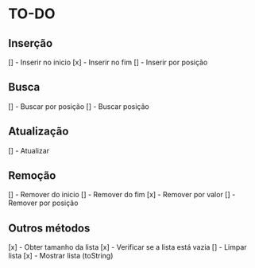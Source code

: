 # TO-DO

## Inserção

[] - Inserir no inicio
[x] - Inserir no fim
[] - Inserir por posição

## Busca

[] - Buscar por posição
[] - Buscar posição


## Atualização

[] - Atualizar

## Remoção

[] - Remover do inicio
[] - Remover do fim
[x] - Remover por valor
[] - Remover por posição

## Outros métodos

[x] - Obter tamanho da lista
[x] - Verificar se a lista está vazia
[] - Limpar lista
[x] - Mostrar lista (toString)
